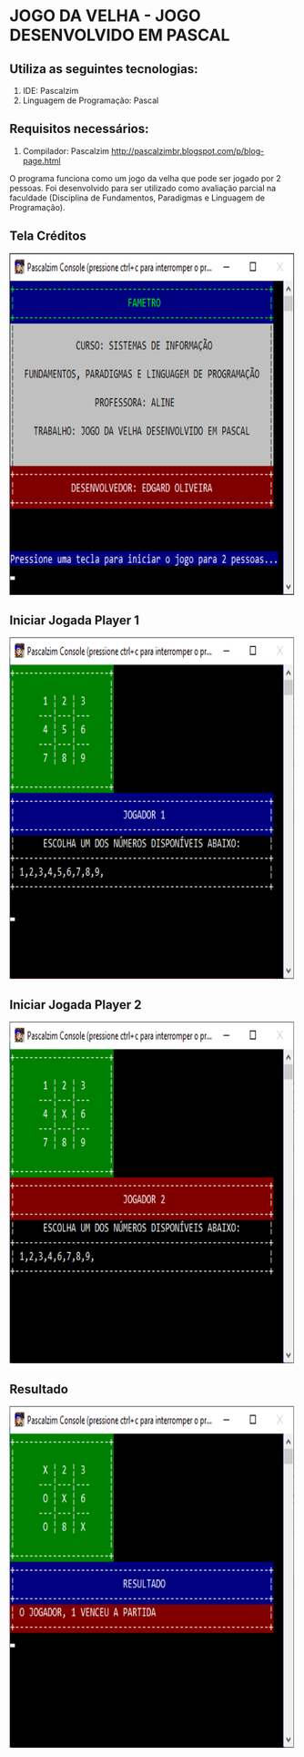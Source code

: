 # JOGO DA VELHA - JOGO DESENVOLVIDO EM PASCAL

## Utiliza as seguintes tecnologias:
1. IDE: Pascalzim
2. Linguagem de Programação: Pascal

## Requisitos necessários: 
1. Compilador: Pascalzim http://pascalzimbr.blogspot.com/p/blog-page.html

O programa funciona como um jogo da velha que pode ser jogado por 2 pessoas. Foi desenvolvido para ser utilizado como avaliação parcial na faculdade (Disciplina de Fundamentos, Paradigmas e Linguagem de Programação).

## Tela Créditos
<img src="https://github.com/EdgardOliveira/jogovelha/blob/master/imagens/1.png" alt="login" style="width:500px;height:600px;">

## Iniciar Jogada Player 1
<img src="https://github.com/EdgardOliveira/jogovelha/blob/master/imagens/2.png" alt="login" style="width:500px;height:600px;">

## Iniciar Jogada Player 2
<img src="https://github.com/EdgardOliveira/jogovelha/blob/master/imagens/3.png" alt="login" style="width:500px;height:600px;">

## Resultado
<img src="https://github.com/EdgardOliveira/jogovelha/blob/master/imagens/4.png" alt="login" style="width:500px;height:600px;">
